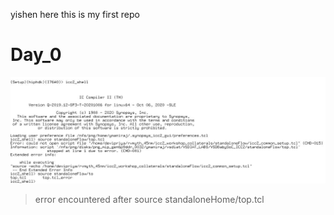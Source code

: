 yishen here this is my first repo

# **Day_0** 



<!---
![](day0.JPG) 
--->
<img src="day0.JPG" width="850">

> error encountered after source standaloneHome/top.tcl
